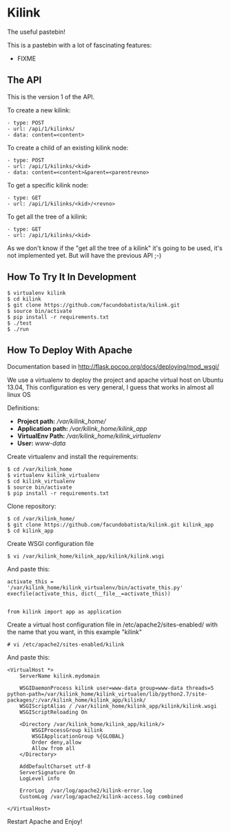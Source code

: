 Kilink
======

The useful pastebin!

This is a pastebin with a lot of fascinating features:

  - FIXME


The API
-------

This is the version 1 of the API.

To create a new kilink:

    - type: POST
    - url: /api/1/kilinks/
    - data: content=<content>

To create a child of an existing kilink node:

    - type: POST
    - url: /api/1/kilinks/<kid>
    - data: content=<content>&parent=<parentrevno>

To get a specific kilink node:

    - type: GET
    - url: /api/1/kilinks/<kid>/<revno>

To get all the tree of a kilink:

    - type: GET
    - url: /api/1/kilinks/<kid>

As we don't know if the "get all the tree of a kilink" it's going to be used,
it's not implemented yet. But will have the previous API ;-)


How To Try It In Development
----------------------------

    $ virtualenv kilink
    $ cd kilink
    $ git clone https://github.com/facundobatista/kilink.git
    $ source bin/activate
    $ pip install -r requirements.txt
    $ ./test
    $ ./run

How To Deploy With Apache
-------------------------

Documentation based in http://flask.pocoo.org/docs/deploying/mod_wsgi/

We use a virtualenv to deploy the project and apache virtual host on Ubuntu
13.04, This configuration es very general, I guess that works in almost all
linux OS

Definitions:

 - **Project path:** */var/kilink_home/*
 - **Application path:** */var/kilink_home/kilink_app*
 - **VirtualEnv Path:** */var/kilink_home/kilink_virtualenv*
 - **User:** *www-data*

Create virtualenv and install the requirements:

    $ cd /var/kilink_home
    $ virtualenv kilink_virtualenv
    $ cd kilink_virtualenv
    $ source bin/activate
    $ pip install -r requirements.txt

Clone repository:
    
    $ cd /var/kilink_home/
    $ git clone https://github.com/facundobatista/kilink.git kilink_app
    $ cd kilink_app
    
Create WSGI configuration file
    
    $ vi /var/kilink_home/kilink_app/kilink/kilink.wsgi

And paste this:
    
    activate_this = '/var/kilink_home/kilink_virtualenv/bin/activate_this.py'
    execfile(activate_this, dict(__file__=activate_this))
    
    
    from kilink import app as application


Create a virtual host configuration file in /etc/apache2/sites-enabled/
with the name that you want, in this example "kilink"
    
    # vi /etc/apache2/sites-enabled/kilink

And paste this:

    <VirtualHost *>
        ServerName kilink.mydomain
    
        WSGIDaemonProcess kilink user=www-data group=www-data threads=5 python-path=/var/kilink_home/kilink_virtualen/lib/python2.7/site-packages/:/var/kilink_home/kilink_app/kilink/
        WSGIScriptAlias / /var/kilink_home/kilink_app/kilink/kilink.wsgi
        WSGIScriptReloading On
    
        <Directory /var/kilink_home/kilink_app/kilink/>
            WSGIProcessGroup kilink
            WSGIApplicationGroup %{GLOBAL}
            Order deny,allow
            Allow from all
        </Directory>
    
        AddDefaultCharset utf-8
        ServerSignature On
        LogLevel info
        
        ErrorLog  /var/log/apache2/kilink-error.log
        CustomLog /var/log/apache2/kilink-access.log combined
    
    </VirtualHost>
    
Restart Apache and Enjoy!

